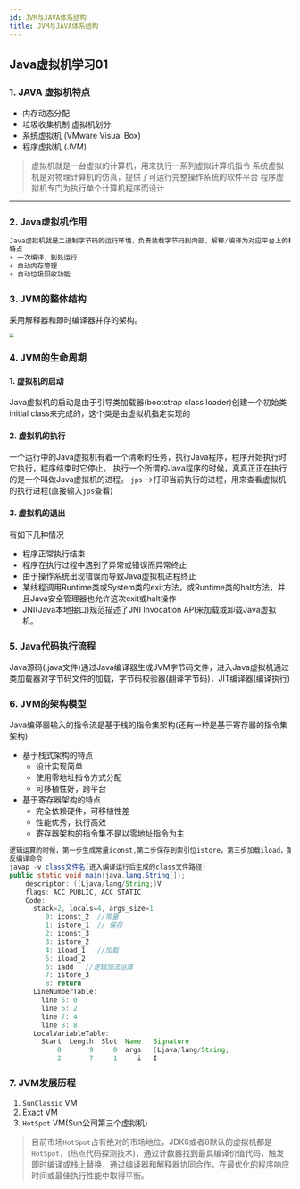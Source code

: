 ```yaml
---
id: JVM与JAVA体系结构
title: JVM与JAVA体系结构
---
```

## Java虚拟机学习01
### 1. JAVA 虚拟机特点

+ 内存动态分配
+ 垃圾收集机制
虚拟机划分:
+ 系统虚拟机 (VMware Visual Box)
+ 程序虚拟机 (JVM)

>虚拟机就是一台虚拟的计算机，用来执行一系列虚拟计算机指令
>        系统虚拟机是对物理计算机的仿真，提供了可运行完整操作系统的软件平台
>        程序虚拟机专门为执行单个计算机程序而设计
---
### 2. Java虚拟机作用
```java
Java虚拟机就是二进制字节码的运行环境，负责装载字节码到内部，解释/编译为对应平台上的机器指令执行。
特点
+ 一次编译，到处运行
+ 自动内存管理
+ 自动垃圾回收功能
```
### 3. JVM的整体结构
采用解释器和即时编译器并存的架构。

<img src="https://cdn.jsdelivr.net/gh/fakermama/ImgHosting/fakermama-PIC/Snipaste_2021-04-20_23-27-38.png" style="zoom:50%;" />

### 4. JVM的生命周期
#### 1. 虚拟机的启动

Java虚拟机的启动是由于引导类加载器(bootstrap class loader)创建一个初始类initial class来完成的，这个类是由虚拟机指定实现的

#### 2. 虚拟机的执行

一个运行中的Java虚拟机有着一个清晰的任务，执行Java程序，程序开始执行时它执行，程序结束时它停止。
执行一个所谓的Java程序的时候，真真正正在执行的是一个叫做Java虚拟机的进程。
`jps`-->打印当前执行的进程，用来查看虚拟机的执行进程(直接输入`jps`查看)

#### 3. 虚拟机的退出
有如下几种情况
+ 程序正常执行结束
+ 程序在执行过程中遇到了异常或错误而异常终止
+ 由于操作系统出现错误而导致Java虚拟机进程终止
+ 某线程调用Runtime类或System类的exit方法，或Runtime类的halt方法，并且Java安全管理器也允许这次exit或halt操作
+ JNI(Java本地接口)规范描述了JNI Invocation API来加载或卸载Java虚拟机。
### 5. Java代码执行流程
Java源码(.java文件)通过Java编译器生成JVM字节码文件，进入Java虚拟机通过类加载器对字节码文件的加载，字节码校验器(翻译字节码)，JIT编译器(编译执行)

### 6. JVM的架构模型
Java编译器输入的指令流是基于栈的指令集架构(还有一种是基于寄存器的指令集架构)
+ 基于栈式架构的特点
   + 设计实现简单
   + 使用零地址指令方式分配
   + 可移植性好，跨平台
+ 基于寄存器架构的特点
   + 完全依赖硬件，可移植性差
   + 性能优秀，执行高效
   + 寄存器架构的指令集不是以零地址指令为主
```java
逻辑运算的时候，第一步生成常量iconst,第二步保存到索引位istore，第三步加载iload，第四步进行添加运算iadd，第五步保存结果istore,最后才是返回结果
反编译命令
javap -v class文件名(进入编译运行后生成的class文件路径)
public static void main(java.lang.String[]);
    descriptor: ([Ljava/lang/String;)V
    flags: ACC_PUBLIC, ACC_STATIC
    Code:
      stack=2, locals=4, args_size=1
         0: iconst_2  //常量
         1: istore_1  // 保存
         2: iconst_3
         3: istore_2
         4: iload_1   //加载
         5: iload_2
         6: iadd   //逻辑加法运算
         7: istore_3
         8: return
      LineNumberTable:
        line 5: 0
        line 6: 2
        line 7: 4
        line 8: 8
      LocalVariableTable:
        Start  Length  Slot  Name   Signature
            0       9     0  args   [Ljava/lang/String;
            2       7     1     i   I
```
### 7. JVM发展历程
1. `SunClassic` VM
2. Exact VM
3. `HotSpot` VM(Sun公司第三个虚拟机)
>目前市场`HotSpot`占有绝对的市场地位，JDK6或者8默认的虚拟机都是`HotSpot`，(热点代码探测技术)，通过计数器找到最具编译价值代码，触发即时编译或栈上替换，通过编译器和解释器协同合作，在最优化的程序响应时间或最佳执行性能中取得平衡。

